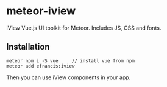 # meteor-iview

iView Vue.js UI toolkit for Meteor. Includes JS, CSS and fonts.

## Installation

```
meteor npm i -S vue     // install vue from npm
meteor add efrancis:iview
```

Then you can use iView components in your app.